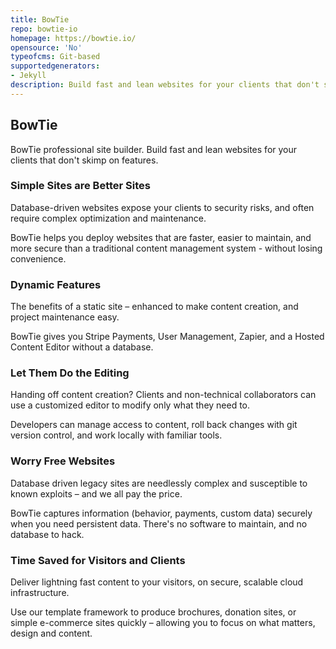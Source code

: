 ```yaml
---
title: BowTie
repo: bowtie-io
homepage: https://bowtie.io/
opensource: 'No'
typeofcms: Git-based
supportedgenerators:
- Jekyll
description: Build fast and lean websites for your clients that don't skimp on features.
---
```


## BowTie
BowTie professional site builder. Build fast and lean websites for your clients that don't skimp on features.

### Simple Sites are Better Sites
Database-driven websites expose your clients to security risks, and often require complex optimization and maintenance.

BowTie helps you deploy websites that are faster, easier to maintain, and more secure than a traditional content management system - without losing convenience.

### Dynamic Features
The benefits of a static site – enhanced to make content creation, and project maintenance easy.

BowTie gives you Stripe Payments, User Management, Zapier, and a Hosted Content Editor without a database.

### Let Them Do the Editing
Handing off content creation? Clients and non-technical collaborators can use a customized editor to modify only what they need to.

Developers can manage access to content, roll back changes with git version control, and work locally with familiar tools.

### Worry Free Websites
Database driven legacy sites are needlessly complex and susceptible to known exploits – and we all pay the price.

BowTie captures information (behavior, payments, custom data) securely when you need persistent data. There's no software to maintain, and no database to hack.

### Time Saved for Visitors and Clients
Deliver lightning fast content to your visitors, on secure, scalable cloud infrastructure.

Use our template framework to produce brochures, donation sites, or simple e-commerce sites quickly – allowing you to focus on what matters, design and content.
